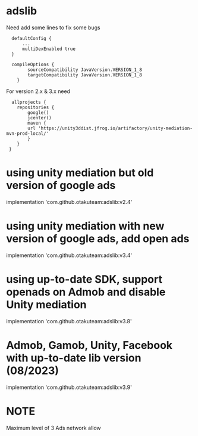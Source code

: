 # adslib

Need add some lines to fix some bugs

      defaultConfig {
          ...
          multiDexEnabled true
      }

      compileOptions {
            sourceCompatibility JavaVersion.VERSION_1_8
            targetCompatibility JavaVersion.VERSION_1_8
        }
       
 For version 2.x & 3.x need
 
      allprojects {
        repositories {
            google()
            jcenter()
            maven {
            url 'https://unity3ddist.jfrog.io/artifactory/unity-mediation-mvn-prod-local/'
            }
        }
     }
     
 # using unity mediation but old version of google ads
 implementation 'com.github.otakuteam:adslib:v2.4'
 
 # using unity mediation with new version of google ads, add open ads
 implementation 'com.github.otakuteam:adslib:v3.4'
 
 # using up-to-date SDK, support openads on Admob and disable Unity mediation
 implementation 'com.github.otakuteam:adslib:v3.8'

 # Admob, Gamob, Unity, Facebook with up-to-date lib version (08/2023)
 implementation 'com.github.otakuteam:adslib:v3.9'

 # NOTE
 Maximum level of 3 Ads network allow
